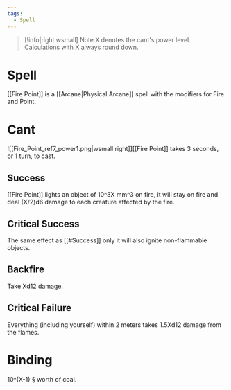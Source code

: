 ```yaml
---
tags:
  - Spell
---
```


> [!info|right wsmall] Note
> X denotes the cant's power level.
> Calculations with X always round down.
# Spell
[[Fire Point]] is a [[Arcane|Physical Arcane]] spell with the modifiers for Fire and Point.
# Cant
![[Fire_Point_ref7_power1.png|wsmall right]][[Fire Point]] takes 3 seconds, or 1 turn, to cast.
## Success
[[Fire Point]] lights an object of 10^3X mm^3 on fire, it will stay on fire and deal (X/2)d6 damage to each creature affected by the fire.
## Critical Success
The same effect as [[#Success]] only it will also ignite non-flammable objects.
## Backfire
Take Xd12 damage.
## Critical Failure
Everything (including yourself) within 2 meters takes 1.5Xd12 damage from the flames.
# Binding
10^(X-1) § worth of coal.